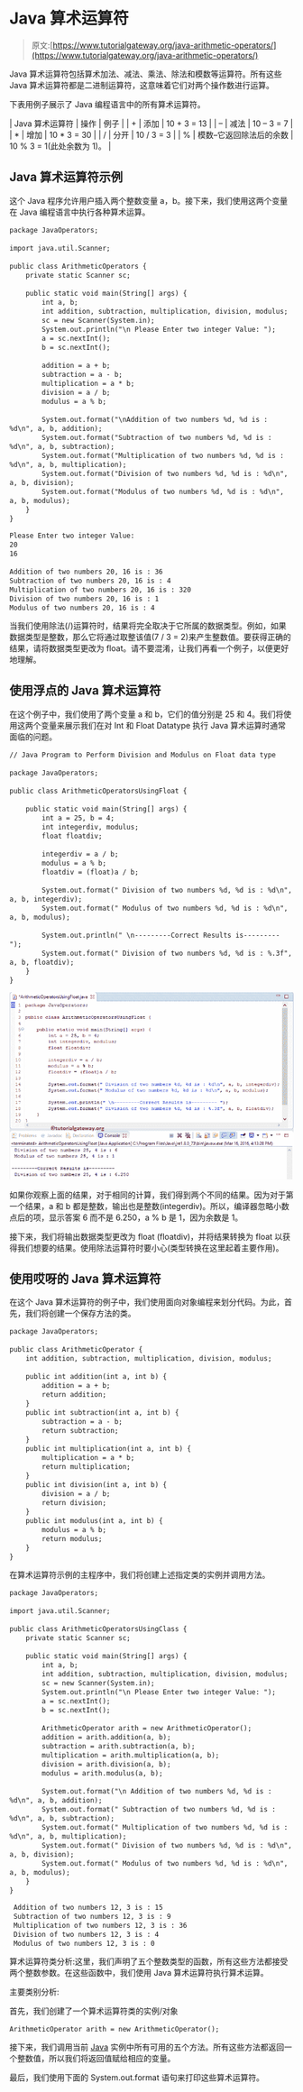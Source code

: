 # Java 算术运算符

> 原文:[https://www.tutorialgateway.org/java-arithmetic-operators/](https://www.tutorialgateway.org/java-arithmetic-operators/)

Java 算术运算符包括算术加法、减法、乘法、除法和模数等运算符。所有这些 Java 算术运算符都是二进制运算符，这意味着它们对两个操作数进行运算。

下表用例子展示了 Java 编程语言中的所有算术运算符。

| Java 算术运算符 | 操作 | 例子 |
| + | 添加 | 10 + 3 = 13 |
| – | 减法 | 10 – 3 = 7 |
| * | 增加 | 10 * 3 = 30 |
| / | 分开 | 10 / 3 = 3 |
| % | 模数–它返回除法后的余数 | 10 % 3 = 1(此处余数为 1)。 |

## Java 算术运算符示例

这个 Java 程序允许用户插入两个整数变量 a，b。接下来，我们使用这两个变量在 Java 编程语言中执行各种算术运算。

```
package JavaOperators;

import java.util.Scanner;

public class ArithmeticOperators {
	private static Scanner sc;

	public static void main(String[] args) {
		int a, b;
		int addition, subtraction, multiplication, division, modulus;
		sc = new Scanner(System.in);
		System.out.println("\n Please Enter two integer Value: ");
		a = sc.nextInt();
		b = sc.nextInt();

		addition = a + b; 
		subtraction = a - b; 
		multiplication = a * b; 
		division = a / b; 
		modulus = a % b; 

		System.out.format("\nAddition of two numbers %d, %d is : %d\n", a, b, addition);
		System.out.format("Subtraction of two numbers %d, %d is : %d\n", a, b, subtraction);
		System.out.format("Multiplication of two numbers %d, %d is : %d\n", a, b, multiplication);
		System.out.format("Division of two numbers %d, %d is : %d\n", a, b, division);
		System.out.format("Modulus of two numbers %d, %d is : %d\n", a, b, modulus);
	}
}
```

```
Please Enter two integer Value: 
20
16

Addition of two numbers 20, 16 is : 36
Subtraction of two numbers 20, 16 is : 4
Multiplication of two numbers 20, 16 is : 320
Division of two numbers 20, 16 is : 1
Modulus of two numbers 20, 16 is : 4
```

当我们使用除法(/)运算符时，结果将完全取决于它所属的数据类型。例如，如果数据类型是整数，那么它将通过取整该值(7 / 3 = 2)来产生整数值。要获得正确的结果，请将数据类型更改为 float。请不要混淆，让我们再看一个例子，以便更好地理解。

## 使用浮点的 Java 算术运算符

在这个例子中，我们使用了两个变量 a 和 b，它们的值分别是 25 和 4。我们将使用这两个变量来展示我们在对 Int 和 Float Datatype 执行 Java 算术运算时通常面临的问题。

```
// Java Program to Perform Division and Modulus on Float data type 

package JavaOperators;

public class ArithmeticOperatorsUsingFloat {

	public static void main(String[] args) {
		int a = 25, b = 4;
		int integerdiv, modulus;
		float floatdiv;

		integerdiv = a / b;
		modulus = a % b;
		floatdiv = (float)a / b;

		System.out.format(" Division of two numbers %d, %d is : %d\n", a, b, integerdiv);
		System.out.format(" Modulus of two numbers %d, %d is : %d\n", a, b, modulus);

		System.out.println(" \n---------Correct Results is--------- ");
		System.out.format(" Division of two numbers %d, %d is : %.3f", a, b, floatdiv);
	}
}
```

![Java Arithmetic Operators 1](img/f5c05f38f281ae9207d05d80929342bb.png)

如果你观察上面的结果，对于相同的计算，我们得到两个不同的结果。因为对于第一个结果，a 和 b 都是整数，输出也是整数(integerdiv)。所以，编译器忽略小数点后的项，显示答案 6 而不是 6.250，a % b 是 1，因为余数是 1。

接下来，我们将输出数据类型更改为 float (floatdiv)，并将结果转换为 float 以获得我们想要的结果。使用除法运算符时要小心(类型转换在这里起着主要作用)。

## 使用哎呀的 Java 算术运算符

在这个 Java 算术运算符的例子中，我们使用面向对象编程来划分代码。为此，首先，我们将创建一个保存方法的类。

```
package JavaOperators;

public class ArithmeticOperator {
	int addition, subtraction, multiplication, division, modulus;

	public int addition(int a, int b) {
		addition = a + b; 
		return addition;
	}
	public int subtraction(int a, int b) {
		subtraction = a - b; 
		return subtraction;
	}	
	public int multiplication(int a, int b) {
		multiplication = a * b; 
		return multiplication;
	}
	public int division(int a, int b) {
		division = a / b; 
		return division;
	}
	public int modulus(int a, int b) {
		modulus = a % b; 
		return modulus;
	}
}
```

在算术运算符示例的主程序中，我们将创建上述指定类的实例并调用方法。

```
package JavaOperators;

import java.util.Scanner;

public class ArithmeticOperatorsUsingClass {
	private static Scanner sc;

	public static void main(String[] args) {
		int a, b;
		int addition, subtraction, multiplication, division, modulus;
		sc = new Scanner(System.in);
		System.out.println("\n Please Enter two integer Value: ");
		a = sc.nextInt();
		b = sc.nextInt();

		ArithmeticOperator arith = new ArithmeticOperator(); 
		addition = arith.addition(a, b); 
		subtraction = arith.subtraction(a, b);
		multiplication = arith.multiplication(a, b);
		division = arith.division(a, b);
		modulus = arith.modulus(a, b);

		System.out.format("\n Addition of two numbers %d, %d is : %d\n", a, b, addition);
		System.out.format(" Subtraction of two numbers %d, %d is : %d\n", a, b, subtraction);
		System.out.format(" Multiplication of two numbers %d, %d is : %d\n", a, b, multiplication);
		System.out.format(" Division of two numbers %d, %d is : %d\n", a, b, division);
		System.out.format(" Modulus of two numbers %d, %d is : %d\n", a, b, modulus);
	}
}
```

```
 Addition of two numbers 12, 3 is : 15
 Subtraction of two numbers 12, 3 is : 9
 Multiplication of two numbers 12, 3 is : 36
 Division of two numbers 12, 3 is : 4
 Modulus of two numbers 12, 3 is : 0
```

算术运算符类分析:这里，我们声明了五个整数类型的函数，所有这些方法都接受两个整数参数。在这些函数中，我们使用 Java 算术运算符执行算术运算。

主要类别分析:

首先，我们创建了一个算术运算符类的实例/对象

```
ArithmeticOperator arith = new ArithmeticOperator();
```

接下来，我们调用当前 [Java](https://www.tutorialgateway.org/java-tutorial/) 实例中所有可用的五个方法。所有这些方法都返回一个整数值，所以我们将返回值赋给相应的变量。

最后，我们使用下面的 System.out.format 语句来打印这些算术运算符。